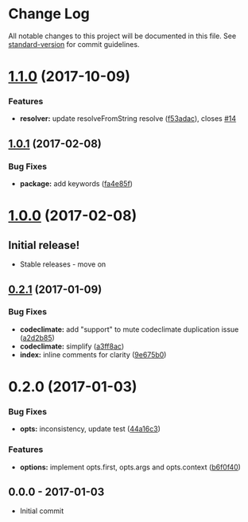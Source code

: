 # Change Log

All notable changes to this project will be documented in this file. See [standard-version](https://github.com/conventional-changelog/standard-version) for commit guidelines.

<a name="1.1.0"></a>
# [1.1.0](https://github.com/tunnckocore/resolve-plugins-sync/compare/v1.0.1...v1.1.0) (2017-10-09)


### Features

* **resolver:** update resolveFromString resolve ([f53adac](https://github.com/tunnckocore/resolve-plugins-sync/commit/f53adac)), closes [#14](https://github.com/tunnckocore/resolve-plugins-sync/issues/14)



<a name="1.0.1"></a>
## [1.0.1](https://github.com/tunnckocore/resolve-plugins-sync/compare/v1.0.0...v1.0.1) (2017-02-08)


### Bug Fixes

* **package:** add keywords ([fa4e85f](https://github.com/tunnckocore/resolve-plugins-sync/commit/fa4e85f))



<a name="1.0.0"></a>
# [1.0.0](https://github.com/tunnckocore/resolve-plugins-sync/compare/v0.2.1...v1.0.0) (2017-02-08)

## Initial release!

* Stable releases - move on


<a name="0.2.1"></a>
## [0.2.1](https://github.com/tunnckocore/resolve-plugins-sync/compare/v0.2.0...v0.2.1) (2017-01-09)


### Bug Fixes

* **codeclimate:** add "support" to mute codeclimate duplication issue ([a2d2b85](https://github.com/tunnckocore/resolve-plugins-sync/commit/a2d2b85))
* **codeclimate:** simplify ([a3ff8ac](https://github.com/tunnckocore/resolve-plugins-sync/commit/a3ff8ac))
* **index:** inline comments for clarity ([9e675b0](https://github.com/tunnckocore/resolve-plugins-sync/commit/9e675b0))



<a name="0.2.0"></a>
# 0.2.0 (2017-01-03)


### Bug Fixes

* **opts:** inconsistency, update test ([44a16c3](https://github.com/tunnckocore/resolve-plugins-sync/commit/44a16c3))


### Features

* **options:** implement opts.first, opts.args and opts.context ([b6f0f40](https://github.com/tunnckocore/resolve-plugins-sync/commit/b6f0f40))





## 0.0.0 - 2017-01-03
- Initial commit